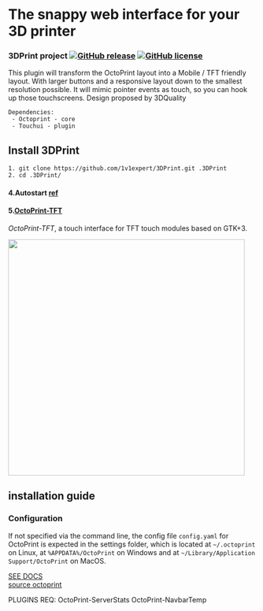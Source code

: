 # The snappy web interface for your 3D printer
### 3DPrint project [![GitHub release](https://img.shields.io/badge/release-v0.1.1-blue.svg)](https://github.com/1v1expert/3DPrint/releases) [![GitHub license](https://img.shields.io/github/license/1v1expert/3DPrint.svg?style=plastic)](https://github.com/1v1expert/3DPrint/blob/master/LICENSE)
This plugin will transform the OctoPrint layout into a Mobile / TFT friendly layout. With larger buttons and a responsive layout down to the smallest resolution possible. It will mimic pointer events as touch, so you can hook up those touchscreens. Design proposed by 3DQuality
````
Dependencies:
 - Octoprint - core
 - Touchui - plugin
````

## Install 3DPrint
````
1. git clone https://github.com/1v1expert/3DPrint.git .3DPrint
2. cd .3DPrint/

````

#### 4.Autostart [ref](https://github.com/BillyBlaze/OctoPrint-TouchUI-autostart)


#### 5.[OctoPrint-TFT](https://github.com/mcuadros/OctoPrint-TFT)

_OctoPrint-TFT_, a touch interface for TFT touch modules based on GTK+3.


<img width="480" src="https://user-images.githubusercontent.com/1573114/33559609-a73a969e-d90d-11e7-9cf2-cf212412aaa5.png" />

## installation guide
### Configuration

If not specified via the command line, the config file `config.yaml` for OctoPrint is expected in the settings folder,
which is located at `~/.octoprint` on Linux, at `%APPDATA%/OctoPrint` on Windows and
at `~/Library/Application Support/OctoPrint` on MacOS.

[SEE DOCS](http://docs.octoprint.org/en/master/)\
[source octoprint](https://github.com/foosel/OctoPrint)


PLUGINS REQ:
OctoPrint-ServerStats
OctoPrint-NavbarTemp

